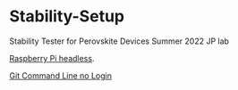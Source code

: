 # Stability-Setup
Stability Tester for Perovskite Devices Summer 2022 JP lab

[Raspberry Pi headless](https://medium.com/@jrcharney/connect-your-raspberry-pi-to-your-computer-via-ethernet-4564e1e68922#:~:text=Connect%20your%20Raspberry%20Pi%20using,make%20sure%20things%20are%20connected).

[Git Command Line no Login](https://stackoverflow.com/questions/35942754/how-can-i-save-username-and-password-in-git#35942890)
